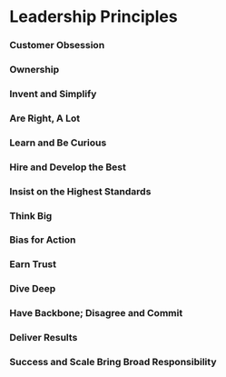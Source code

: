 # Leadership Principles

### Customer Obsession
### Ownership
### Invent and Simplify
### Are Right, A Lot
### Learn and Be Curious
### Hire and Develop the Best
### Insist on the Highest Standards
### Think Big
### Bias for Action
### Earn Trust
### Dive Deep
### Have Backbone; Disagree and Commit
### Deliver Results
### Success and Scale Bring Broad Responsibility

